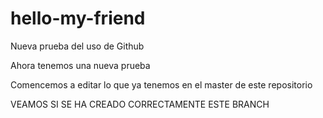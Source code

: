 # hello-my-friend
Nueva prueba del uso de Github

Ahora tenemos una nueva prueba

Comencemos a editar lo que ya tenemos en el master de este repositorio

VEAMOS SI SE HA CREADO CORRECTAMENTE ESTE BRANCH
